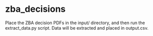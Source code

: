 # zba_decisions

Place the ZBA decision PDFs in the input/ directory, and then run the extract_data.py script. Data will be extracted and placed in output.csv.